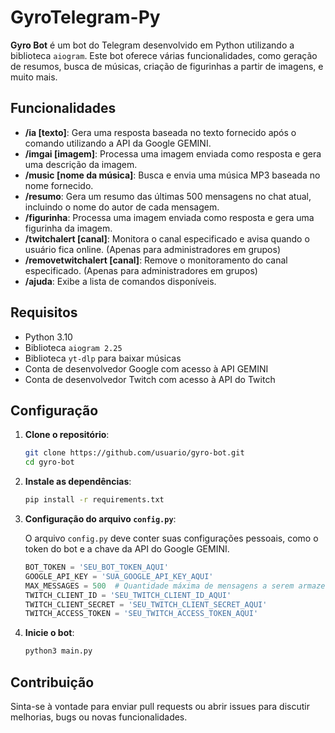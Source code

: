 # GyroTelegram-Py
 
**Gyro Bot** é um bot do Telegram desenvolvido em Python utilizando a biblioteca `aiogram`. Este bot oferece várias funcionalidades, como geração de resumos, busca de músicas, criação de figurinhas a partir de imagens, e muito mais.

## Funcionalidades

- **/ia [texto]**: Gera uma resposta baseada no texto fornecido após o comando utilizando a API da Google GEMINI.
- **/imgai [imagem]**: Processa uma imagem enviada como resposta e gera uma descrição da imagem.
- **/music [nome da música]**: Busca e envia uma música MP3 baseada no nome fornecido.
- **/resumo**: Gera um resumo das últimas 500 mensagens no chat atual, incluindo o nome do autor de cada mensagem.
- **/figurinha**: Processa uma imagem enviada como resposta e gera uma figurinha da imagem.
- **/twitchalert [canal]**: Monitora o canal especificado e avisa quando o usuário fica online. (Apenas para administradores em grupos)
- **/removetwitchalert [canal]**: Remove o monitoramento do canal especificado. (Apenas para administradores em grupos)
- **/ajuda**: Exibe a lista de comandos disponíveis.

## Requisitos

- Python 3.10
- Biblioteca `aiogram 2.25`
- Biblioteca `yt-dlp` para baixar músicas
- Conta de desenvolvedor Google com acesso à API GEMINI
- Conta de desenvolvedor Twitch com acesso à API do Twitch

## Configuração

1. **Clone o repositório**:

    ```bash
    git clone https://github.com/usuario/gyro-bot.git
    cd gyro-bot
    ```

2. **Instale as dependências**:

    ```bash
    pip install -r requirements.txt
    ```

3. **Configuração do arquivo `config.py`**:

    O arquivo `config.py` deve conter suas configurações pessoais, como o token do bot e a chave da API do Google GEMINI.

    ```python
    BOT_TOKEN = 'SEU_BOT_TOKEN_AQUI'
    GOOGLE_API_KEY = 'SUA_GOOGLE_API_KEY_AQUI'
    MAX_MESSAGES = 500  # Quantidade máxima de mensagens a serem armazenadas para o comando de resumo
    TWITCH_CLIENT_ID = 'SEU_TWITCH_CLIENT_ID_AQUI'
    TWITCH_CLIENT_SECRET = 'SEU_TWITCH_CLIENT_SECRET_AQUI'
    TWITCH_ACCESS_TOKEN = 'SEU_TWITCH_ACCESS_TOKEN_AQUI'
    ```

4. **Inicie o bot**:

    ```bash
    python3 main.py
    ```

## Contribuição

Sinta-se à vontade para enviar pull requests ou abrir issues para discutir melhorias, bugs ou novas funcionalidades.
